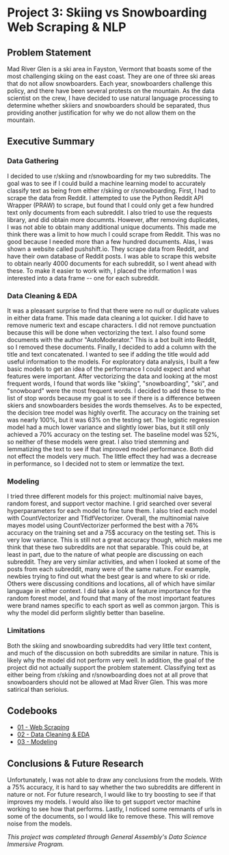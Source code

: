 # Project 3: Skiing vs Snowboarding Web Scraping & NLP

## Problem Statement
Mad River Glen is a ski area in Fayston, Vermont that boasts some of the most challenging skiing on the east coast. They are one of three ski areas that do not allow snowboarders. Each year, snowboarders challenge this policy, and there have been several protests on the mountain. As the data scientist on the crew, I have decided to use natural language processing to determine whether skiiers and snowboarders should be separated, thus providing another justification for why we do not allow them on the mountain. 

## Executive Summary

### Data Gathering
I decided to use r/skiing and r/snowboarding for my two subreddits. The goal was to see if I could build a machine learning model to accurately classify text as being from either r/skiing or r/snowboarding. First, I had to scrape the data from Reddit. I attempted to use the Python Reddit API Wrapper (PRAW) to scrape, but found that I could only get a few hundred text only documents from each subreddit. I also tried to use the requests library, and did obtain more documnts. However, after removing duplicates, I was not able to obtain many additional unique documents. This made me think there was a limit to how much I could scrape from Reddit. This was no good because I needed more than a few hundred documents. Alas, I was shown a website called pushshift.io. They scrape data from Reddit, and have their own database of Reddit posts. I was able to scrape this website to obtain nearly 4000 documents for each subreddit, so I went ahead with these. To make it easier to work with, I placed the information I was interested into a data frame -- one for each subreddit.

### Data Cleaning & EDA
It was a pleasant surprise to find that there were no null or duplicate values in either data frame. This made data cleaning a lot quicker. I did have to remove numeric text and escape characters. I did not remove punctuation because this will be done when vectorizing the text. I also found some documents with the author "AutoModerator." This is a bot built into Reddit, so I removed these documents. Finally, I decided to add a column with the title and text concatenated. I wanted to see if adding the title would add useful information to the models. For exploratory data analysis, I built a few basic models to get an idea of the performance I could expect and what features were important. After vectorizing the data and looking at the most frequent words, I found that words like "skiing", "snowboarding", "ski", and "snowboard" were the most frequent words. I decided to add these to the list of stop words because my goal is to see if there is a difference between skiers and snowboarders besides the words themselves. As to be expected, the decision tree model was highly overfit. The accuracy on the training set was nearly 100%, but it was 63% on the testing set. The logistic regression model had a much lower variance and slightly lower bias, but it still only achieved a 70% accuracy on the testing set. The baseline model was 52%, so neither of these models were great. I also tried stemming and lemmatizing the text to see if that improved model performance. Both did not effect the models very much. The little effect they had was a decrease in performance, so I decided not to stem or lemmatize the text. 

### Modeling
I tried three different models for this project: multinomial naive bayes, random forest, and support vector machine. I grid searched over several hyperparameters for each model to fine tune them. I also tried each model with CountVectorizer and TfidfVectorizer. Overall, the multinomial naive mayes model using CountVectorizer performed the best with a 76% accuracy on the training set and a 75$ accuracy on the testing set. This is very low variance. This is still not a great accuracy though, which makes me think that these two subreddits are not that separable. This could be, at least in part, due to the nature of what people are discussing on each subreddit. They are very similar activities, and when I looked at some of the posts from each subreddit, many were of the same nature. For example, newbies trying to find out what the best gear is and where to ski or ride. Others were discussing conditions and locations, all of which have similar language in either context. I did take a look at feature importance for the random forest model, and found that many of the most important features were brand names specific to each sport as well as common jargon. This is why the model did perform slightly better than baseline.

### Limitations
Both the skiing and snowboarding subreddits had very little text content, and much of the discussion on both subreddits are similar in nature. This is likely why the model did not perform very well. In addition, the goal of the project did not actually support the problem statement. Classifying text as either being from r/skiing and r/snowboarding does not at all prove that snowboarders should not be allowed at Mad River Glen. This was more satirical than serioius.

## Codebooks
- [01 - Web Scraping](https://git.generalassemb.ly/lelandroberts/project_3/blob/master/Code/01_Project_3_Scraping.ipynb)
- [02 - Data Cleaning & EDA](https://git.generalassemb.ly/lelandroberts/project_3/blob/master/Code/02_Project_3_Cleaning_EDA.ipynb)
- [03 - Modeling](https://git.generalassemb.ly/lelandroberts/project_3/blob/master/Code/03_Project_3_Model.ipynb)

## Conclusions & Future Research
Unfortunately, I was not able to draw any conclusions from the models. With a 75% accuracy, it is hard to say whether the two subreddits are different in nature or not. For future research, I would like to try boosting to see if that improves my models. I would also like to get support vector machine working to see how that performs. Lastly, I noticed some remnants of urls in some of the documents, so I would like to remove these. This will remove noise from the models. 

*This project was completed through General Assembly's Data Science Immersive Program.*